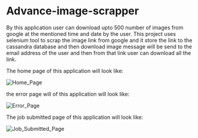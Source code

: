 # Advance-image-scrapper

By this application user can download upto 500 number of images from google at the mentioned time and date by the user.
This project uses selenium tool to scrap the image link from google and it store the link to the cassandra database and then download image message will be send to the email address of the user and then from that link user can download all the link.   

The home page of this application will look like:

![Home_Page](https://user-images.githubusercontent.com/118554145/204607349-3f5ea820-97fa-4524-bfe9-d13e0c7afd19.png)

the error page will of this application will look like:

![Error_Page](https://user-images.githubusercontent.com/118554145/204608434-e773be4e-6862-4bc3-901a-0940f7269cea.png)


The job submitted page of this application will look like:

![Job_Submitted_Page](https://user-images.githubusercontent.com/118554145/204608898-d39a31e2-03b1-4532-a22f-78f644282b24.png)


